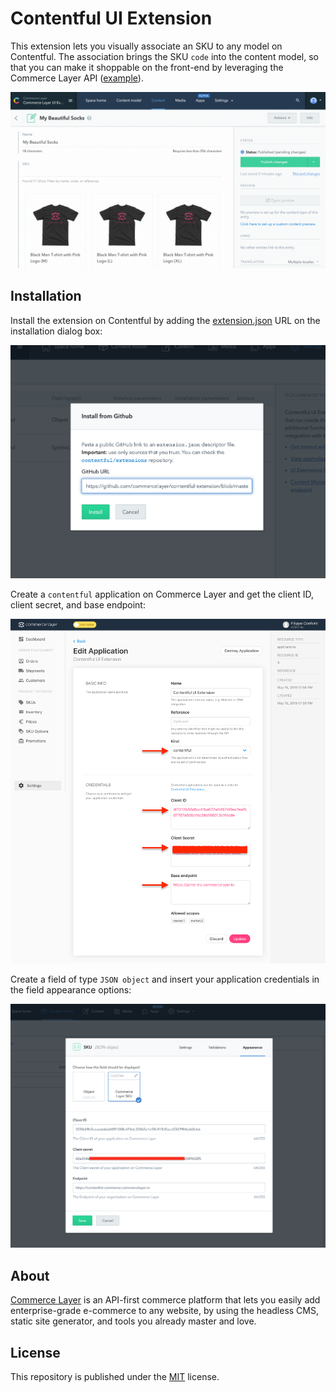 # Contentful UI Extension

This extension lets you visually associate an SKU to any model on Contentful. The association brings the SKU `code` into the content model, so that you can make it shoppable on the front-end by leveraging the Commerce Layer API ([example](https://github.com/commercelayer/static-commerce)).

![Demo](demo.gif?raw=true 'Demo')

## Installation

Install the extension on Contentful by adding the [extension.json](extension.json) URL on the installation dialog box:

![Contentful extension](contentful_extension.png?raw=true 'Contentful extension')

Create a `contentful` application on Commerce Layer and get the client ID, client secret, and base endpoint:

![Contentful application](contentful_application.png?raw=true 'Contentful application')

Create a field of type `JSON object` and insert your application credentials in the field appearance options:

![Contentful field](contentful_field.png?raw=true 'Contentful field')

## About

[Commerce Layer](https://commercelayer.io/) is an API-first commerce platform that lets you easily add enterprise-grade e-commerce to any website, by using the headless CMS, static site generator, and tools you already master and love.

## License

This repository is published under the [MIT](LICENSE) license.

